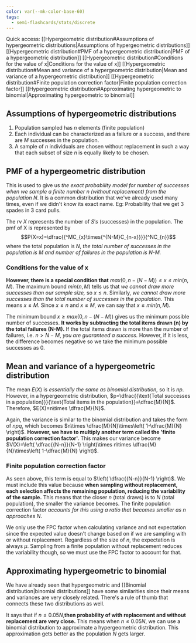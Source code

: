 ```yaml
---
color: var(--mk-color-base-60)
tags:
  - sem1-flashcards/stats/discrete
---
```

Quick access:
[[Hypergeometric distribution#Assumptions of hypergeometric distributions|Assumptions of hypergeometric distributions]]
[[Hypergeometric distribution#PMF of a hypergeometric distribution|PMF of a hypergeometric distribution]]
	[[Hypergeometric distribution#Conditions for the value of x|Conditions for the value of x]]
[[Hypergeometric distribution#Mean and variance of a hypergeometric distribution|Mean and variance of a hypergeometric distribution]]
	[[Hypergeometric distribution#Finite population correction factor|Finite population correction factor]]
[[Hypergeometric distribution#Approximating hypergeometric to binomial|Approximating hypergeometric to binomial]]


## Assumptions of hypergeometric distributions
1. Population sampled has $n$ elements (finite population)
2. Each individual can be characterized as a failure or a success, and there are $M$ successes in the population.
3. A sample of $n$ individuals are chosen without replacement in such a way that each subset of size $n$ is equally likely to be chosen.

## PMF of a hypergeometric distribution
This is used to give us *the exact probability model for number of successes when we sample a finite number $n$ (without replacement) from the population $N$*. It is a common distribution that we've already used many times, even if we didn't know its exact name. Eg: Probability that we get 3 spades in 3 card pulls.

The rv $X$ represents the number of $S's$ (successes) in the population. The pmf of X is represented by$$P(X=x)=\dfrac{{^MC_{x}\times{^{N-M}C_{n-x}}}}{^NC_{n}}$$
where the total population is $N$, *the total number of successes in the population is M and number of failures in the population is N-M.* 

### Conditions for the value of x
**However, there is a special condition that** $max(0,n-(N-M))\le x\le min(n,M)$. The maximum bound $min(n,M)$ tells us that *we cannot draw more successes than our sample size,* so $x\le n$. Similarly, *we cannot draw more successes than the total number of successes in the population.* This means $x\le M$. Since $x\le n$ and $x\le M$, we can say that $x\le min(n,M)$.

The minimum bound $x\ge max(0,n-(N-M))$ gives us the minimum possible number of successes. **It works by subtracting the total items drawn (n) by the total failures (N-M).** If the total items drawn is more than the number of failures, i.e. $n>N-M$, *you are guaranteed a success.* However, if it is less, the difference becomes negative so we take the minimum possible successes as $0$.

## Mean and variance of a hypergeometric distribution
The mean $E(X)$ is *essentially the same as binomial distribution,* so it is $np$. However, in a hypergeometric distribution, $p=\dfrac{{\text{Total successes in a population}}}{\text{Total items in the population}}=\dfrac{M}{N}$. Therefore, $E(X)=n\times \dfrac{M}{N}$.

Again, the variance is similar to the binomial distribution and takes the form of $npq$, which becomes $n\times \dfrac{M}{N}\times\left( 1-\dfrac{M}{N} \right)$. **However, we have to multiply another term called the 'finite population correction factor'.** This makes our variance become $V(X)=\left( \dfrac{{N-n}}{N-1} \right)\times n\times \dfrac{M}{N}\times\left( 1-\dfrac{M}{N} \right)$.

### Finite population correction factor
As seen above, this term is equal to $\left( \dfrac{{N-n}}{N-1} \right)$. We must include this value because **when sampling without replacement, each selection affects the remaining population, reducing the variability of the sample.** This means that the closer $n$ (total draws) is to $N$ (total population), the smaller the variance becomes. The finite population correction factor *accounts for this using a ratio that becomes smaller as $n$ approaches $N$*.

We only use the FPC factor when calculating variance and not expectation since the expected value doesn't change based on if we are sampling with or without replacement. Regardless of the size of $n$, the expectation is always $\mu$. Sampling from a finite population without replacement reduces the variability though, so we must use the FPC factor to account for that.

## Approximating hypergeometric to binomial
We have already seen that hypergeometric and [[Binomial distribution|binomial distributions]] have some similarities since their means and variances are very closely related. There's a rule of thumb that connects these two distributions as well.

It says that if $n\le 0.05N$,**then probability of with replacement and without replacement are very close.** This means when $n\le 0.05N$, we can use a binomial distribution to approximate a hypergeometric distribution. This approximation gets better as the population $N$ gets larger.